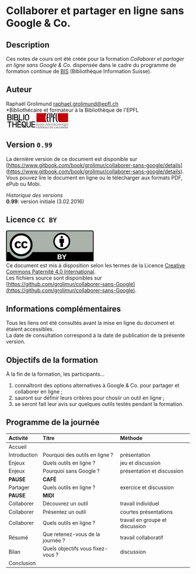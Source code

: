 # Collaborer et partager en ligne sans Google & Co.

## Description
Ces notes de cours ont été créée pour la formation *Collaborer et partager en ligne sans Google & Co.* dispensée dans le cadre du programme de formation continue de [BIS](http://http://www.bis.ch) (Bibliothèque Information Suisse).   

## Auteur
Raphaël Grolimund [raphael.grolimund@epfl.ch](mailto:raphael.grolimund@epfl.ch)   
*Bibliothécaire et formateur à la Bibliothèque de l'EPFL   
![logo-bibliotheque](img/logo-bibliotheque.png)![logo-EPFL](img/logo-EPFL.jpg)   

## Version `0.99`
La dernière version de ce document est disponible sur [https://www.gitbook.com/book/grolimur/collaborer-sans-google/details] (https://www.gitbook.com/book/grolimur/collaborer-sans-google/details).   
Vous pouvez lire le document en ligne ou le télécharger aux formats PDF, ePub ou Mobi.   

*Historique des versions*   
**0.99**: version initiale (3.02.2016)   

## Licence `CC BY`
![logo-CC-BY](img/by.svg)   
Ce document est mis à disposition selon les termes de la Licence [Creative Commons Paternité 4.0 International](http://creativecommons.org/licenses/by/4.0/deed.fr).   
Les fichiers source sont disponibles sur [https://github.com/grolimur/collaborer-sans-Google](https://github.com/grolimur/collaborer-sans-Google).   

## Informations complémentaires
Tous les liens ont été consultés avant la mise en ligne du document et étaient accessibles.   
La date de consultation correspond à la date de publication de la présente version.   

## Objectifs de la formation

À la fin de la formation, les participants...   

1. connaîtront des options alternatives à Google & Co. pour partager et collaborer en ligne ;
2. sauront sur définir leurs critères pour chosiir un outil en ligne ;
3. se seront fait leur avis sur quelques outils testés pendant la formation.

## Programme de la journée

| Activité | Titre | Méthode |
| :------- | :---- | :------ |
| Accueil |  |  |
| Introduction| Pourquoi des outils en ligne ? | présentation |
| Enjeux | Quels outils en ligne ? | jeu et discussion |
| Enjeux | Pourquoi sans Google ? | présentation et discussion |
| **PAUSE** | **CAFÉ** |  |
| Partager | Quels outils en ligne ? | exercice et discussion |
| **PAUSE** | **MIDI** |  |
| Collaborer | Découvrez un outil | travail individuel |
| Collaborer | Présentez un outil | courtes présentations |
| Collaborer | Quels outils en ligne ? | travail en groupe et discussion |
| Résumé | Que retenez-vous de la journée ? | travail collaboratif |
| Bilan | Quels objectifs vous fixez-vous ? | discussion |
| Conclusion |  |  |
